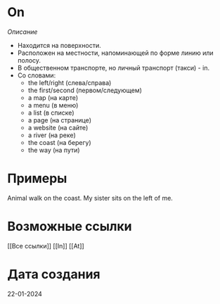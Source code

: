 # On

_Описание_

- Находится на поверхности.
- Расположен на местности, напоминающей по форме линию или полосу.
- В общественном транспорте, но личный транспорт (такси) - in.
- Со словами:
	- the left/right (слева/справа)
	- the first/second (первом/следующем)
	- a map (на карте)
	- a menu (в меню)
	- a list (в списке)
	- a page (на странице)
	- a website (на сайте)
	- a river (на реке)
	- the coast (на берегу)
	- the way (на пути)

# Примеры

Animal walk on the coast.
My sister sits on the left of me.

# Возможные ссылки
[[Все ссылки]]
[[In]]
[[At]]
# Дата создания

22-01-2024